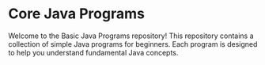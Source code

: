 # Core Java Programs

Welcome to the Basic Java Programs repository! This repository contains a collection of simple Java programs for beginners. Each program is designed to help you understand fundamental Java concepts.
